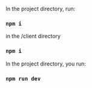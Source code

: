 
In the project directory,  run:

### `npm i`

in the /client directory

### `npm i`

In the project directory, you  run:
### `npm run dev`
